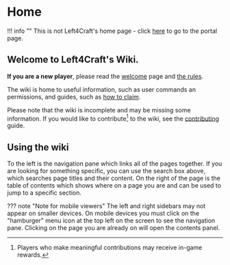 # Home

!!! info ""
	This is not Left4Craft's home page -  click [here](https://www.left4craft.org) to go to the portal page.

## **Welcome to Left4Craft's Wiki.**

**If you are a new player**, please read the [welcome](/welcome) page and [the rules](/rules).

The wiki is home to useful information, such as user commands an permissions, and guides, such as [how to claim](/claims).

Please note that the wiki is incomplete and may be missing some information. If you would like to contribute[^1] to the wiki, see the [contributing](/contributing) guide.

## Using the wiki

To the left is the navigation pane which links all of the pages together. If you are looking for something specific, you can use the search box above, which searches page titles and their content. On the right of the page is the table of contents which shows where on a page you are and can be used to jump to a specific section.

??? note "Note for mobile viewers"
	The left and right sidebars may not appear on smaller devices. On mobile devices you must click on the "hamburger" menu icon at the top left on the screen to see the navigation pane. Clicking on the page you are already on will open the contents panel.

[^1]: Players who make meaningful contributions may receive in-game rewards.
